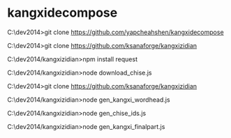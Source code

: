 kangxidecompose
===============

C:\dev2014>git clone https://github.com/yapcheahshen/kangxidecompose

C:\dev2014>git clone https://github.com/ksanaforge/kangxizidian

C:\dev2014/kangxizidian>npm install request

C:\dev2014/kangxizidian>node download_chise.js

C:\dev2014>git clone  https://github.com/ksanaforge/kangxizidian

C:\dev2014/kangxizidian>node gen_kangxi_wordhead.js

C:\dev2014/kangxizidian>node gen_chise_ids.js

C:\dev2014/kangxizidian>node gen_kangxi_finalpart.js